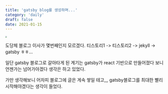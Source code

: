 ```yaml
---
title: 'gatsby blog를 생성하며...'
category: 'daily'
draft: false
date: 2021-01-15
---
```




<img src="https://i.ibb.co/zhVBQLB/2021-01-15-5-36-02.png" style="zoom:30%;" />

도당체 블로그 이사가 몇번째인지 모르겠다. 티스토리1 -> 티스토리2 -> jekyll -> gatsby ㅎㅎ...

일단 gatsby 블로그로 갈아타게 된 계기는 gatsby가 react 기반으로 만들어졌다 보니 언젠가는 넘어가야겠다 생각은 하고 있었다.

가만 생각해보니 어차피 블로그에 글은 게속 쌓일 테고,,, gatsby블로그를 최대한 빨리 시작해야겠다는 생각이 들었다.


